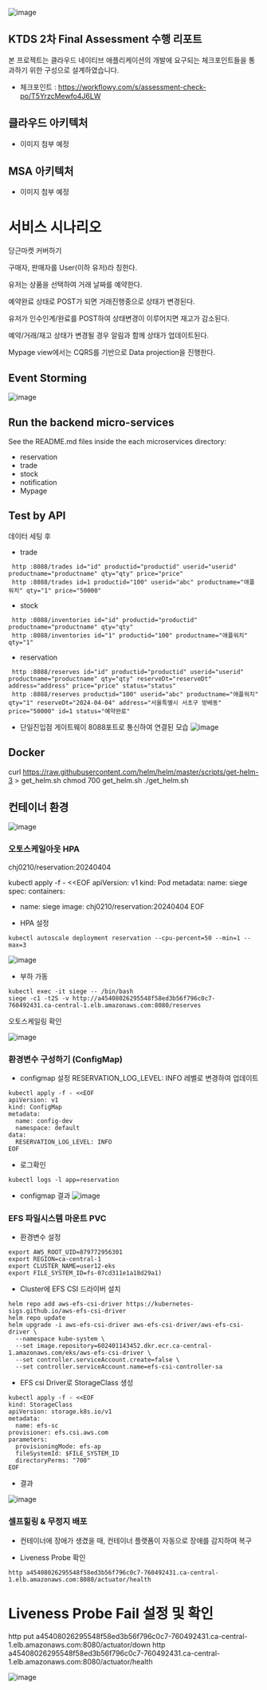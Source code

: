 ![image](https://github.com/hj0210/secondhand-transaction/assets/68845747/68f567d6-21d1-495b-b910-befc388a3a11)

## KTDS 2차 Final Assessment 수행 리포트
본 프로젝트는 클라우드 네이티브 애플리케이션의 개발에 요구되는 체크포인트들을 통과하기 위한 구성으로 설계하였습니다.
- 체크포인트 : https://workflowy.com/s/assessment-check-po/T5YrzcMewfo4J6LW
  
## 클라우드 아키텍처
- 이미지 첨부 예정
## MSA 아키텍처
- 이미지 첨부 예정

# 서비스 시나리오
당근마켓 커버하기

구매자, 판매자를 User(이하 유저)라 칭한다.

유저는 상품을 선택하여 거래 날짜를 예약한다.

예약완료 상태로 POST가 되면 거래진행중으로 상태가 변경된다.

유저가 인수인계/완료를 POST하여 상태변경이 이루어지면 재고가 감소된다.

예약/거래/재고 상태가 변경될 경우 알림과 함께 상태가 업데이트된다.

Mypage view에서는 CQRS를 기반으로 Data projection을 진행한다.

## Event Storming
![image](https://github.com/hj0210/secondhand-transaction/assets/68845747/6c35680a-6854-4877-969c-207f838fd92a)

## Run the backend micro-services
See the README.md files inside the each microservices directory:

- reservation
- trade
- stock
- notification
- Mypage

## Test by API
데이터 세팅 후
- trade 
```
 http :8088/trades id="id" productid="productid" userid="userid" productname="productname" qty="qty" price="price"
 http :8088/trades id=1 productid="100" userid="abc" productname="애플워치" qty="1" price="50000"
```
- stock
```
 http :8088/inventories id="id" productid="productid" productname="productname" qty="qty"
 http :8088/inventories id="1" productid="100" productname="애플워치" qty="1"
```
- reservation
```
 http :8088/reserves id="id" productid="productid" userid="userid" productname="productname" qty="qty" reserveDt="reserveDt" address="address" price="price" status="status"
 http :8088/reserves productid="100" userid="abc" productname="애플워치" qty="1" reserveDt="2024-04-04" address="서울특별시 서초구 방배동" price="50000" id=1 status="예약완료" 
```

- 단일진입점 게이트웨이 8088포트로 통신하여 연결된 모습
![image](https://github.com/hj0210/secondhand-transaction/assets/68845747/1f374cf6-5e01-4fe6-9119-39a700b63a58)


## Docker
curl https://raw.githubusercontent.com/helm/helm/master/scripts/get-helm-3 > get_helm.sh
chmod 700 get_helm.sh
./get_helm.sh


## 컨테이너 환경
![image](https://github.com/hj0210/secondhand-transaction/assets/68845747/4f115764-4b8d-4db5-a572-55ee1e750ce5)

### 오토스케일아웃 HPA

chj0210/reservation:20240404 

kubectl apply -f - <<EOF
apiVersion: v1
kind: Pod
metadata:
  name: siege
spec:
  containers:
  - name: siege
    image: chj0210/reservation:20240404 
EOF

- HPA 설정
```
kubectl autoscale deployment reservation --cpu-percent=50 --min=1 --max=3

```

![image](https://github.com/hj0210/secondhand-transaction/assets/68845747/241c47b0-2920-4748-8663-3b1be7220c7c)

- 부하 가동

```
kubectl exec -it siege -- /bin/bash
siege -c1 -t2S -v http://a45408026295548f58ed3b56f796c0c7-760492431.ca-central-1.elb.amazonaws.com:8080/reserves
```
오토스케일링 확인

![image](https://github.com/hj0210/secondhand-transaction/assets/68845747/9a83cbb7-9630-48c2-aee6-df4f0c4b3adf)


### 환경변수 구성하기 (ConfigMap)

- configmap 설정
 RESERVATION_LOG_LEVEL: INFO 레벨로 변경하여 업데이트

```
kubectl apply -f - <<EOF
apiVersion: v1
kind: ConfigMap
metadata:
  name: config-dev
  namespace: default
data:
  RESERVATION_LOG_LEVEL: INFO
EOF
```

- 로그확인

```
kubectl logs -l app=reservation
```

- configmap 결과
![image](https://github.com/hj0210/secondhand-transaction/assets/68845747/a7ca9fe6-ffce-4e59-9b20-742101dce0bc)

### EFS 파일시스템 마운트 PVC
- 환경변수 설정

```
export AWS_ROOT_UID=879772956301
export REGION=ca-central-1
export CLUSTER_NAME=user12-eks
export FILE_SYSTEM_ID=fs-07cd311e1a18d29a1)
```

-  Cluster에 EFS CSI 드라이버 설치

```
helm repo add aws-efs-csi-driver https://kubernetes-sigs.github.io/aws-efs-csi-driver
helm repo update
helm upgrade -i aws-efs-csi-driver aws-efs-csi-driver/aws-efs-csi-driver \
  --namespace kube-system \
  --set image.repository=602401143452.dkr.ecr.ca-central-1.amazonaws.com/eks/aws-efs-csi-driver \
  --set controller.serviceAccount.create=false \
  --set controller.serviceAccount.name=efs-csi-controller-sa
```

-  EFS csi Driver로 StorageClass 생성

```
kubectl apply -f - <<EOF
kind: StorageClass
apiVersion: storage.k8s.io/v1
metadata:
  name: efs-sc
provisioner: efs.csi.aws.com
parameters:
  provisioningMode: efs-ap
  fileSystemId: $FILE_SYSTEM_ID
  directoryPerms: "700"
EOF
```
- 결과
  
![image](https://github.com/hj0210/secondhand-transaction/assets/68845747/c8e7d35b-052c-4747-83ee-8cc42d98ae9e)

### 셀프힐링 & 무정지 배포 
- 컨테이너에 장애가 생겼을 때, 컨테이너 플랫폼이 자동으로 장애를 감지하여 복구

- Liveness Probe 확인
```
http a45408026295548f58ed3b56f796c0c7-760492431.ca-central-1.elb.amazonaws.com:8080/actuator/health
```

# Liveness Probe Fail 설정 및 확인
http put a45408026295548f58ed3b56f796c0c7-760492431.ca-central-1.elb.amazonaws.com:8080/actuator/down
http a45408026295548f58ed3b56f796c0c7-760492431.ca-central-1.elb.amazonaws.com:8080/actuator/health

![image](https://github.com/hj0210/secondhand-transaction/assets/68845747/9fb741a7-a274-4ae1-99e9-a75ebc5a2c2d)



